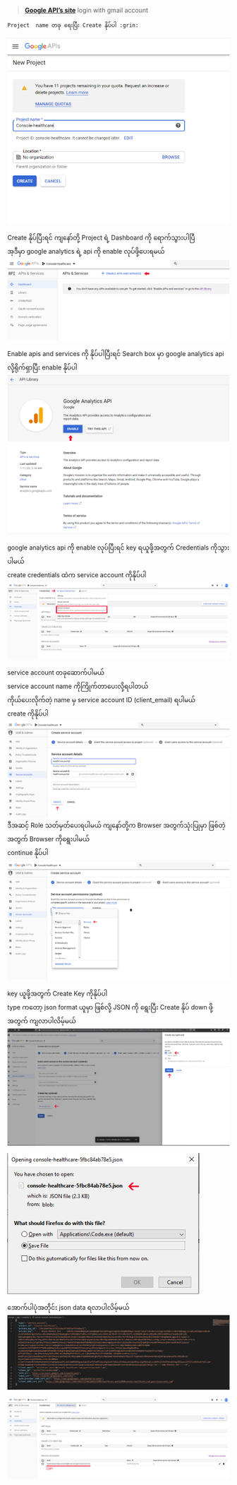  > **[Google API’s site](https://console.developers.google.com/apis/)**
  login with gmail account
```
Project  name တခု ရေးပြီး Create နိုပ်ပါ :grin:
```
![enter image description here](images/6.PNG)

Create နိုပ်ပြီးရင် ကျနော်တို့ Project ရဲ့ Dashboard ကို ရောက်သွားပါပြီ <br>
အ့ဒီမှာ google analytics ရဲ့ api ကို enable လုပ်ဖို့ပေးရမယ်
![enter image description here](images/7.PNG)

Enable apis and services ကို နိုပ်ပါပြီးရင် Search box မှာ google analytics api လို့ရိုက်ရှာပြီး enable နိုပ်ပါ
![enter image description here](images/8.PNG)

google analytics api  ကို enable လုပ်ပြီးရင် key ရယူဖို့အတွက် 
Credentials ကိုသွားပါမယ်  <br>
create credentials ထဲက service account ကိုနိုပ်ပါ
![enter image description here](images/9.PNG)

service account တခုဆောက်ပါမယ် <br>
service account name ကိုကြိုက်တာပေးလို့ရပါတယ်<br>
ကိုယ်ပေးလိုက်တဲ့ name မှ service account ID (client_email) ရပါမယ်<br>
create ကိုနိုပ်ပါ
![enter image description here](images/10.PNG)
ဒီအဆင့် Role သတ်မှတ်ပေးရပါမယ် ကျနော်တို့က Browser အတွက်သုံးပြုမှာ ဖြစ်တဲ့အတွက် Browser ကိုရွေးပါမယ် <br>
continue နိုပ်ပါ
![enter image description here](images/11.PNG)

key ယူဖို့အတွက် Create Key ကိုနိုပ်ပါ <br>
type ကတော့ json format ယူမှာ ဖြစ်လို့ JSON ကို ရွေးပြီး Create နိုပ် down ဖို့အတွက် ကျလာပါလိမ့်မယ်
![enter image description here](images/12.PNG)

![enter image description here](images/13.PNG)

အောက်ပါပုံအတိုင်း json data ရလာပါလိမ့်မယ်
![enter image description here](images/14.PNG)

![enter image description here](images/15.PNG)
<!--stackedit_data:
eyJoaXN0b3J5IjpbLTI4NzU0MjYxMSwtMTMwMTg2NzAwOCwtMT
E4OTQxOTA3MCwtNDY5NDU0NDE3LDgxNTUwNjE2NSwtMjM2OTgz
MDM0LC0xODkwNDE2NTk2LC00MDk3NTkzMDcsMTY4NTY2MjMwNy
w3MzA5OTgxMTZdfQ==
-->